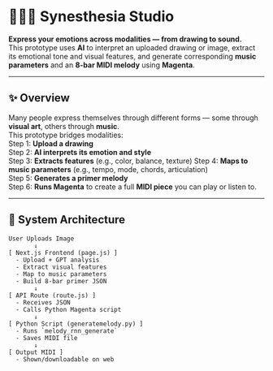 # 🎨🧠🎵 Synesthesia Studio
**Express your emotions across modalities — from drawing to sound.**  
This prototype uses **AI** to interpret an uploaded drawing or image, extract its emotional tone and visual features, and generate corresponding **music parameters** and an **8-bar MIDI melody** using **Magenta**.

---

## ✨ Overview

Many people express themselves through different forms — some through **visual art**, others through **music**.  
This prototype bridges modalities:  
Step 1: **Upload a drawing**  
Step 2: **AI interprets its emotion and style**  
Step 3: **Extracts features** (e.g., color, balance, texture) 
Step 4: **Maps to music parameters** (e.g., tempo, mode, chords, articulation)  
Step 5: **Generates a primer melody**  
Step 6: **Runs Magenta** to create a full **MIDI piece** you can play or listen to.

---

## 🧠 System Architecture

```plaintext
User Uploads Image
       ↓
[ Next.js Frontend (page.js) ]
  - Upload + GPT analysis
  - Extract visual features
  - Map to music parameters
  - Build 8-bar primer JSON
       ↓
[ API Route (route.js) ]
  - Receives JSON
  - Calls Python Magenta script
       ↓
[ Python Script (generatemelody.py) ]
  - Runs `melody_rnn_generate`
  - Saves MIDI file
       ↓
[ Output MIDI ]
  - Shown/downloadable on web

